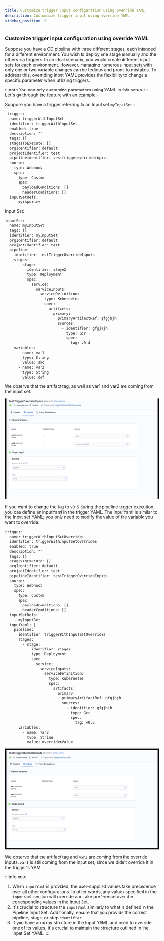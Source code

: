 ```yaml
---
title: Customize trigger input configuration using override YAML
description: Customaize trigger input using override YAML
sidebar_position: 9
---
```

### Customize trigger input configuration using override YAML


Suppose you have a CD pipeline with three different stages, each intended for a different environment. You wish to deploy one stage manually and the others via triggers. In an ideal scenario, you would create different input sets for each environment. However, managing numerous input sets with only one or two variable changes can be tedious and prone to mistakes.
To address this, overriding input YAML provides the flexibility to change a specific parameter when utilizing triggers.

:::note
You can only customize parameters using YAML in this setup.
:::
Let's go through the feature with an example:-


Suppose you have a trigger referring to an Input set `myInputSet` :
```
 trigger:
  name: triggerWithInputSet
  identifier: triggerWithInputSet
  enabled: true
  description: ""
  tags: {}
  stagesToExecute: []
  orgIdentifier: default
  projectIdentifier: test
  pipelineIdentifier: testTriggerOverrideInputs
  source:
    type: Webhook
    spec:
      type: Custom
      spec:
        payloadConditions: []
        headerConditions: []
  inputSetRefs:
    - myInputSet
```

Input Set:
```
inputSet:
  name: myInputSet
  tags: {}
  identifier: myInputSet
  orgIdentifier: default
  projectIdentifier: test
  pipeline:
    identifier: testTriggerOverrideInputs
    stages:
      - stage:
          identifier: stage2
          type: Deployment
          spec:
            service:
              serviceInputs:
                serviceDefinition:
                  type: Kubernetes
                  spec:
                    artifacts:
                      primary:
                        primaryArtifactRef: gfgjhjh
                        sources:
                          - identifier: gfgjhjh
                            type: Gcr
                            spec:
                              tag: v0.4
    variables:
      - name: var1
        type: String
        value: abc
      - name: var2
        type: String
        value: def
```
We observe that the artifact tag, as well as var1 and var2 are coming from the input set.

![](./static/input_set_without_override.png)

If you want to change the tag to ``v0.5`` during the pipeline trigger execution, you can define an inputYaml in the trigger YAML. The inputYaml is similar to the Input set YAML; you only need to modify the value of the variable you want to override.

```
trigger:
  name: triggerWithInputSetOverrides
  identifier: triggerWithInputSetOverrides
  enabled: true
  description: ""
  tags: {}
  stagesToExecute: []
  orgIdentifier: default
  projectIdentifier: test
  pipelineIdentifier: testTriggerOverrideInputs
  source:
    type: Webhook
    spec:
      type: Custom
      spec:
        payloadConditions: []
        headerConditions: []
  inputSetRefs:
    - myInputSet
  inputYaml: |
    pipeline:
      identifier: triggerWithInputSetOverrides
      stages:
        - stage:
            identifier: stage2
            type: Deployment
            spec:
              service:
                serviceInputs:
                  serviceDefinition:
                    type: Kubernetes
                    spec:
                      artifacts:
                        primary:
                          primaryArtifactRef: gfgjhjh
                          sources:
                            - identifier: gfgjhjh
                              type: Gcr
                              spec:
                                tag: v0.5
      variables:
        - name: var2
          type: String
          value: overridenValue
```
![](./static/input_set_with_override.png)

We observe that the artifact tag and ``var2`` are coming from the override inputs. ``var1`` is still coming from the input set, since we didn't override it in the trigger's YAML.


:::info note
1. When ``inputYaml`` is provided, the user-supplied values take precedence over all other configurations. In other words, any values specified in the  ``inputYaml`` section will override and take preference over the corresponding values in the Input Set.
2. It's crucial to structure the ``inputYaml`` similarly to what is defined in the Pipeline Input Set. Additionally, ensure that you provide the correct pipeline, stage, or step ``identifier``.
3. If you have an array structure in the Input YAML and need to override one of its values, it's crucial to maintain the structure outlined in the Input Set YAML.
:::
